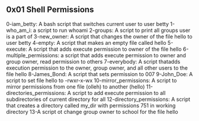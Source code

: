 ## 0x01 Shell Permissions
0-iam_betty: A bash script that switches current user to user betty
1-who_am_i: a script to run whoami
2-groups: A script to print all groups user is a part of
3-new_owner: A script that changes the owner of the file hello to user betty
4-empty: A script that makes an empty file called hello
5-execute: A script that adds execute permission to owner of the file hello
6-multiple_permissions: a script that adds execute permission to owner and group owner, read permission to others
7-everybody: A script thatadds execution permission to the owner, group owner, and all other users to the file hello
8-James_Bond: A script that sets permission to 007
9-John_Doe: A script to set file hello to -rwxr-x-wx
10-mirror_permissions: A script to mirror permissions from one file (olleh) to another (hello)
11-directories_permissions: A script to add execute permission to all subdirectories of current directory for all
12-directory_permissions: A script that creates a directory called my_dir with permissions 751 in working directory
13-A script ot change group owner to school for the file hello
